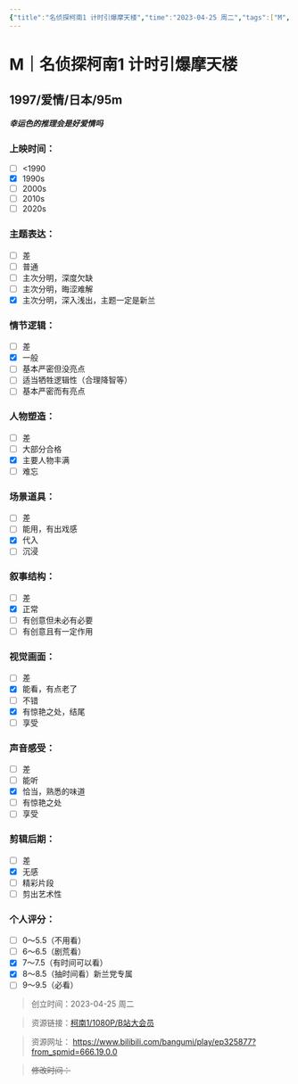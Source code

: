 ```yaml
---
{"title":"名侦探柯南1 计时引爆摩天楼","time":"2023-04-25 周二","tags":["M","推理","爱情"],"rating":7.5,"dg-publish":true,"permalink":"/300 评价/M/新近看过/名侦探柯南1 计时引爆摩天楼/","dgPassFrontmatter":true,"created":"2024-01-25T18:45:04.000+08:00","updated":"2024-01-25T18:45:04.000+08:00"}
---
```



# M｜名侦探柯南1 计时引爆摩天楼
## 1997/爱情/日本/95m
***幸运色的推理会是好爱情吗***
### 上映时间：
- [ ] <1990
- [x] 1990s
- [ ] 2000s
- [ ] 2010s
- [ ] 2020s
### 主题表达：
- [ ] 差
- [ ] 普通
- [ ] 主次分明，深度欠缺
- [ ] 主次分明，晦涩难解
- [x] 主次分明，深入浅出，主题一定是新兰
### 情节逻辑：
- [ ] 差
- [x] 一般
- [ ] 基本严密但没亮点
- [ ] 适当牺牲逻辑性（合理降智等）
- [ ] 基本严密而有亮点
### 人物塑造：
- [ ] 差
- [ ] 大部分合格
- [x] 主要人物丰满
- [ ] 难忘
### 场景道具：
- [ ] 差
- [ ] 能用，有出戏感
- [x] 代入
- [ ] 沉浸
### 叙事结构：
- [ ] 差
- [x] 正常
- [ ] 有创意但未必有必要
- [ ] 有创意且有一定作用
### 视觉画面：
- [ ] 差
- [x] 能看，有点老了
- [ ] 不错
- [x] 有惊艳之处，结尾
- [ ] 享受
### 声音感受：
- [ ] 差
- [ ] 能听
- [x] 恰当，熟悉的味道
- [ ] 有惊艳之处
- [ ] 享受
### 剪辑后期：
- [ ] 差
- [x] 无感
- [ ] 精彩片段
- [ ] 剪出艺术性
### 个人评分：
- [ ] 0～5.5（不用看）
- [ ] 6～6.5（剧荒看）
- [x] 7～7.5（有时间可以看）
- [x] 8～8.5（抽时间看）新兰党专属
- [ ] 9～9.5（必看）

>创立时间：2023-04-25 周二

>资源链接：[柯南1/1080P/B站大会员](https://www.bilibili.com/bangumi/play/ep325877?from_spmid=666.19.0.0)

>资源网址：
>https://www.bilibili.com/bangumi/play/ep325877?from_spmid=666.19.0.0

>~~修改时间：~~




